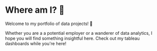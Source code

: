 # Where am I? 👀 

Welcome to my portfolio of data projects! 👋 

Whether you are a a potential employer or a wanderer of data analytics, I hope you will find something insightful here. Check out my tableau dashboards while you're here! 
